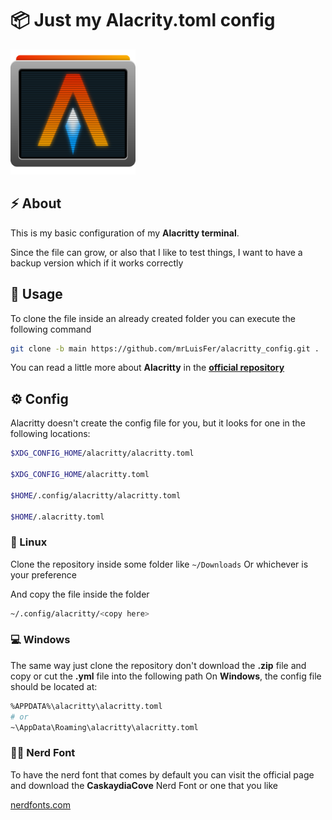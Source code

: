# 📦 Just my Alacrity.toml config

<img src="./doc/alacritty-term-icon.png" alt="Alacritty" width="200" />
	
## ⚡ About

This is my basic configuration of my **Alacritty terminal**.

Since the file can grow, or also that I like to test things,
I want to have a backup version which if it works correctly

## 🐙 Usage

To clone the file inside an already created folder you can execute the following command

```bash
git clone -b main https://github.com/mrLuisFer/alacritty_config.git .
```

You can read a little more about **Alacritty** in the **[official repository](https://github.com/alacritty/alacritty)**

## ⚙ Config

Alacritty doesn't create the config file for you, but it looks for one in the following locations:

```bash
$XDG_CONFIG_HOME/alacritty/alacritty.toml

$XDG_CONFIG_HOME/alacritty.toml

$HOME/.config/alacritty/alacritty.toml

$HOME/.alacritty.toml
```

### 🐧 Linux

Clone the repository inside some folder like `~/Downloads`
Or whichever is your preference

And copy the file inside the folder

```bash
~/.config/alacritty/<copy here>
```

### 💻 Windows

The same way just clone the repository don't download the **.zip** file and copy or cut the **.yml** file into the following path
On **Windows**, the config file should be located at:

```bash
%APPDATA%\alacritty\alacritty.toml
# or
~\AppData\Roaming\alacritty\alacritty.toml
```

### 👨‍💻 Nerd Font

To have the nerd font that comes by default you can visit the official page and download the **CaskaydiaCove** Nerd Font or one that you like

[nerdfonts.com](https://www.nerdfonts.com/font-downloads)

